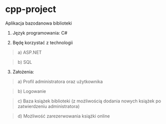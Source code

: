# cpp-project

Aplikacja bazodanowa biblioteki

1. Język programowania: C#

2. Będę korzystać z technologii
>a) ASP.NET

>b) SQL

3. Założenia:
>a) Profil administratora oraz użytkownika

>b) Logowanie

>c) Baza książek biblioteki (z możliwością dodania nowych książek po zatwierdzeniu administratora) 

>d) Możliwość zarezerwowania książki online
